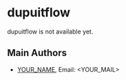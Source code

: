# dupuitflow

dupuitflow is not available yet.


## Main Authors

- [YOUR_NAME](https://github.com/YOUR_GITHUB_NAME), Email:  <YOUR_MAIL>